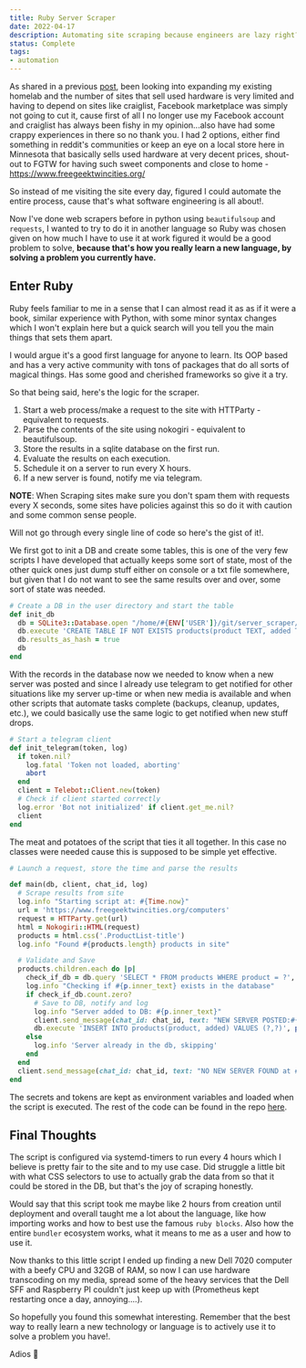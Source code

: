 ```yaml
---
title: Ruby Server Scraper
date: 2022-04-17
description: Automating site scraping because engineers are lazy right?!.
status: Complete
tags: 
- automation
---
```


As shared in a previous [post](https://blog.mvaldes.dev/selfhosted-2022.html), been looking into expanding my existing homelab and the number of sites that sell used hardware is very limited and having to depend on sites like craiglist, Facebook marketplace was simply not going to cut it, cause first of all I no longer use my Facebook account and craiglist has always been fishy in my opinion...also have had some crappy experiences in there so no thank you. I had 2 options, either find something in reddit's communities or keep an eye on a local store here in Minnesota that basically sells used hardware at very decent prices, shout-out to FGTW for having such sweet components and close to home - https://www.freegeektwincities.org/

So instead of me visiting the site every day, figured I could automate the entire process, cause that's what software engineering is all about!.

Now I've done web scrapers before in python using `beautifulsoup` and `requests`, I wanted to try to do it in another language so Ruby was chosen given on how much I have to use it at work figured it would be a good problem to solve, **because that's how you really learn a new language, by solving a problem you currently have.**

## Enter Ruby

Ruby feels familiar to me in a sense that I can almost read it as as if it were a book, similar experience with Python, with some minor syntax changes which I won't explain here but a quick search will you tell you the main things that sets them apart.

I would argue it's a good first language for anyone to learn. Its OOP based and has a very active community with tons of packages that do all sorts of magical things. Has some good and cherished frameworks so give it a try.

So that being said, here's the logic for the scraper.

1. Start a web process/make a request to the site with HTTParty - equivalent to requests.
2. Parse the contents of the site using nokogiri - equivalent to beautifulsoup.
3. Store the results in a sqlite database on the first run.
4. Evaluate the results on each execution.
5. Schedule it on a server to run every X hours.
6. If a new server is found, notify me via telegram.

**NOTE**: When Scraping sites make sure you don't spam them with requests every X seconds, some sites have policies against this so do it with caution and some common sense people.

Will not go through every single line of code so here's the gist of it!.

We first got to init a DB and create some tables, this is one of the very few scripts I have developed that actually keeps some sort of state, most of the other quick ones just dump stuff either on console or a txt file somewhere, but given that I do not want to see the same results over and over, some sort of state was needed.

```ruby
# Create a DB in the user directory and start the table
def init_db
  db = SQLite3::Database.open "/home/#{ENV['USER']}/git/server_scraper/tracker.db"
  db.execute 'CREATE TABLE IF NOT EXISTS products(product TEXT, added TEXT)'
  db.results_as_hash = true
  db
end
```

With the records in the database now we needed to know when a new server was posted and since I already use telegram to get notified for other situations like my server up-time or when new media is available and when other scripts that automate tasks complete (backups, cleanup, updates, etc.), we could basically use the same logic to get notified when new stuff drops.

```ruby
# Start a telegram client
def init_telegram(token, log)
  if token.nil?
    log.fatal 'Token not loaded, aborting'
    abort
  end
  client = Telebot::Client.new(token)
  # Check if client started correctly
  log.error 'Bot not initialized' if client.get_me.nil?
  client
end
```

The meat and potatoes of the script that ties it all together. In this case no classes were needed cause this is supposed to be simple yet effective.

```ruby
# Launch a request, store the time and parse the results

def main(db, client, chat_id, log)
  # Scrape results from site
  log.info "Starting script at: #{Time.now}"
  url = 'https://www.freegeektwincities.org/computers'
  request = HTTParty.get(url)
  html = Nokogiri::HTML(request)
  products = html.css('.ProductList-title')
  log.info "Found #{products.length} products in site"

  # Validate and Save
  products.children.each do |p|
    check_if_db = db.query 'SELECT * FROM products WHERE product = ?', p.inner_text
    log.info "Checking if #{p.inner_text} exists in the database"
    if check_if_db.count.zero?
      # Save to DB, notify and log
      log.info "Server added to DB: #{p.inner_text}"
      client.send_message(chat_id: chat_id, text: "NEW SERVER POSTED:#{p.inner_text}")
      db.execute 'INSERT INTO products(product, added) VALUES (?,?)', p.inner_text, Time.now.to_s
    else
      log.info 'Server already in the db, skipping'
    end
  end
  client.send_message(chat_id: chat_id, text: "NO NEW SERVER FOUND at #{Time.now}")
end
```

The secrets and tokens are kept as environment variables and loaded when the script is executed. The rest of the code can be found in the repo [here](https://github.com/mvaldes14/server_scraper).

## Final Thoughts

The script is configured via systemd-timers to run every 4 hours which I believe is pretty fair to the site and to my use case. Did struggle a little bit with what CSS selectors to use to actually grab the data from so that it could be stored in the DB, but that's the joy of scraping honestly.

Would say that this script took me maybe like 2 hours from creation until deployment and overall taught me a lot about the language, like how importing works and how to best use the famous `ruby blocks`. Also how the entire `bundler` ecosystem works, what it means to me as a user and how to use it.

Now thanks to this little script I ended up finding a new Dell 7020 computer with a beefy CPU and 32GB of RAM, so now I can use hardware transcoding on my media, spread some of the heavy services that the Dell SFF and Raspberry PI couldn't just keep up with (Prometheus kept restarting once a day, annoying....).

So hopefully you found this somewhat interesting. Remember that the best way to really learn a new technology or language is to actively use it to solve a problem you have!.

Adios 👋
